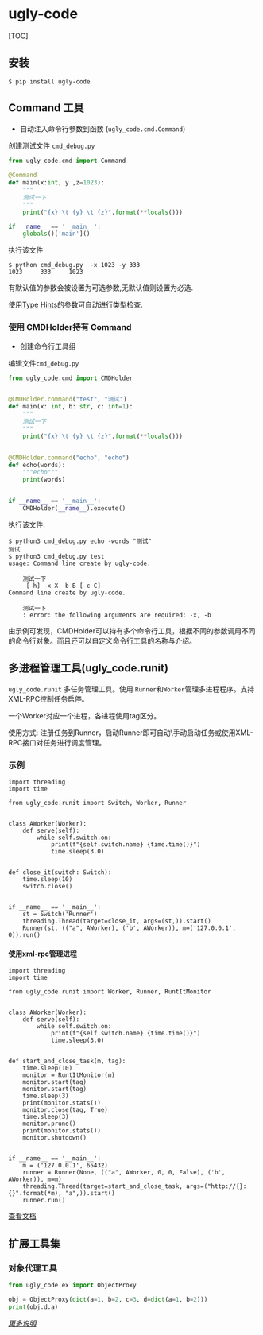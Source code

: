 # ugly-code

[TOC]

## 安装

```shell
$ pip install ugly-code
```


## Command 工具

* 自动注入命令行参数到函数 (`ugly_code.cmd.Command`)


创建测试文件 `cmd_debug.py`

```python
from ugly_code.cmd import Command
    
@Command
def main(x:int, y ,z=1023):
    """
    测试一下
    """
    print("{x} \t {y} \t {z}".format(**locals()))

if __name__ == '__main__':
    globals()['main']()
```

执行该文件

```shell
$ python cmd_debug.py  -x 1023 -y 333
1023     333     1023
```

有默认值的参数会被设置为可选参数,无默认值则设置为必选.

使用[Type Hints](http://vvia.xyz/goyXNE)的参数可自动进行类型检查.
### 使用 CMDHolder持有 Command

* 创建命令行工具组

编辑文件`cmd_debug.py`

```python
from ugly_code.cmd import CMDHolder


@CMDHolder.command("test", "测试")
def main(x: int, b: str, c: int=1):
    """
    测试一下
    """
    print("{x} \t {y} \t {z}".format(**locals()))


@CMDHolder.command("echo", "echo")
def echo(words):
    """echo"""
    print(words)


if __name__ == '__main__':
    CMDHolder(__name__).execute()

```

执行该文件:

```shel
$ python3 cmd_debug.py echo -words "测试"
测试
$ python3 cmd_debug.py test
usage: Command line create by ugly-code.

    测试一下
     [-h] -x X -b B [-c C]
Command line create by ugly-code.

    测试一下
    : error: the following arguments are required: -x, -b
```

由示例可发现，CMDHolder可以持有多个命令行工具，根据不同的参数调用不同的命令行对象。而且还可以自定义命令行工具的名称与介绍。

## 多进程管理工具(ugly_code.runit)

`ugly_code.runit` 多任务管理工具。使用 `Runner`和`Worker`管理多进程程序。支持XML-RPC控制任务启停。

一个Worker对应一个进程，各进程使用tag区分。

使用方式:
    注册任务到Runner，启动Runner即可自动\手动启动任务或使用XML-RPC接口对任务进行调度管理。

### 示例

```python3
import threading
import time

from ugly_code.runit import Switch, Worker, Runner


class AWorker(Worker):
    def serve(self):
        while self.switch.on:
            print(f"{self.switch.name} {time.time()}")
            time.sleep(3.0)


def close_it(switch: Switch):
    time.sleep(10)
    switch.close()


if __name__ == '__main__':
    st = Switch('Runner')
    threading.Thread(target=close_it, args=(st,)).start()
    Runner(st, (("a", AWorker), ('b', AWorker)), m=('127.0.0.1', 0)).run()

```

#### 使用xml-rpc管理进程

```python3
import threading
import time

from ugly_code.runit import Worker, Runner, RuntItMonitor


class AWorker(Worker):
    def serve(self):
        while self.switch.on:
            print(f"{self.switch.name} {time.time()}")
            time.sleep(3.0)


def start_and_close_task(m, tag):
    time.sleep(10)
    monitor = RuntItMonitor(m)
    monitor.start(tag)
    monitor.start(tag)
    time.sleep(3)
    print(monitor.stats())
    monitor.close(tag, True)
    time.sleep(3)
    monitor.prune()
    print(monitor.stats())
    monitor.shutdown()


if __name__ == '__main__':
    m = ('127.0.0.1', 65432)
    runner = Runner(None, (("a", AWorker, 0, 0, False), ('b', AWorker)), m=m)
    threading.Thread(target=start_and_close_task, args=("http://{}:{}".format(*m), "a",)).start()
    runner.run()

```

[查看文档](doc/ugly_code/runit/index.md)

## 扩展工具集

### 对象代理工具

```python
from ugly_code.ex import ObjectProxy

obj = ObjectProxy(dict(a=1, b=2, c=3, d=dict(a=1, b=2)))
print(obj.d.a)

```

*[更多说明](https://github.com/irealing/ugly-code)*